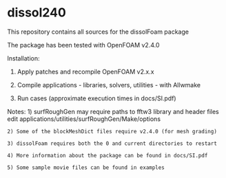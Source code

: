 # dissol240

This repository contains all sources for the dissolFoam package

The package has been tested with OpenFOAM v2.4.0

Installation:

1) Apply patches and recompile OpenFOAM v2.x.x

2) Compile applications - libraries, solvers, utilities - with Allwmake

3) Run cases (approximate execution times in docs/SI.pdf)

Notes:
    1) surfRoughGen may require paths to fftw3 library and header files
        edit applications/utilities/surfRoughGen/Make/options

    2) Some of the blockMeshDict files require v2.4.0 (for mesh grading)

    3) dissolFoam requires both the 0 and current directories to restart

    4) More information about the package can be found in docs/SI.pdf

    5) Some sample movie files can be found in examples

